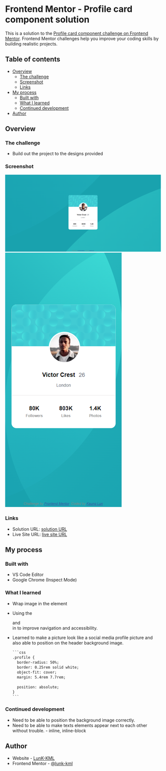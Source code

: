 # Frontend Mentor - Profile card component solution

This is a solution to the [Profile card component challenge on Frontend Mentor](https://www.frontendmentor.io/challenges/profile-card-component-cfArpWshJ). Frontend Mentor challenges help you improve your coding skills by building realistic projects.

## Table of contents

- [Overview](#overview)
  - [The challenge](#the-challenge)
  - [Screenshot](#screenshot)
  - [Links](#links)
- [My process](#my-process)
  - [Built with](#built-with)
  - [What I learned](#what-i-learned)
  - [Continued development](#continued-development)
- [Author](#author)

## Overview

### The challenge

- Build out the project to the designs provided

### Screenshot

![](./desktop-version.png)
![](./mobile-version.png)

### Links

- Solution URL: [solution URL](https://github.com/lunk-kml/profile-card.git)
- Live Site URL: [live site URL](https://lunk-kml.github.io/profile-card/)

## My process

### Built with

- VS Code Editor
- Google Chrome (Inspect Mode)

### What I learned

- Wrap image in the <picture> element

- Using the <main> and <footer> in <body> to improve navigation and accessibility.

- Learned to make a picture look like a social media profile picture and also able to position on the header background image.

      ```css
      .profile {
        border-radius: 50%;
        border: 0.25rem solid white;
        object-fit: cover;
        margin: 5.4rem 7.7rem;

        position: absolute;
      }
      ```

### Continued development

- Need to be able to position the background image correctly.
- Need to be able to make texts elements appear next to each other without trouble. - inline, inline-block

## Author

- Website - [LunK-KML](https://github.com/lunk-kml)
- Frontend Mentor - [@lunk-kml](https://www.frontendmentor.io/profile/lunk-kml)

